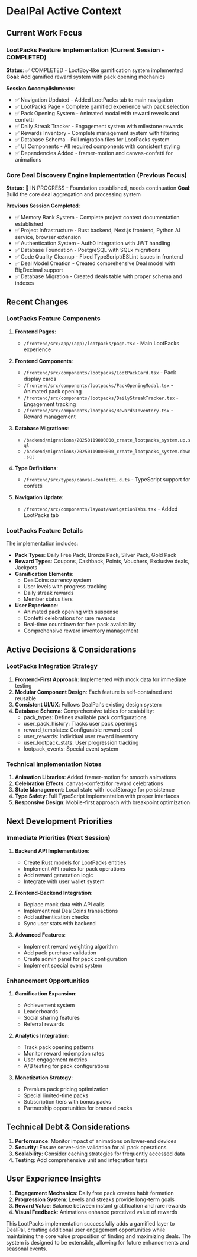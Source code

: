 # DealPal Active Context

## Current Work Focus

### LootPacks Feature Implementation (Current Session - COMPLETED)
**Status**: ✅ COMPLETED - LootBoy-like gamification system implemented
**Goal**: Add gamified reward system with pack opening mechanics

**Session Accomplishments**:
- ✅ Navigation Updated - Added LootPacks tab to main navigation
- ✅ LootPacks Page - Complete gamified experience with pack selection
- ✅ Pack Opening System - Animated modal with reward reveals and confetti
- ✅ Daily Streak Tracker - Engagement system with milestone rewards
- ✅ Rewards Inventory - Complete management system with filtering
- ✅ Database Schema - Full migration files for LootPacks system
- ✅ UI Components - All required components with consistent styling
- ✅ Dependencies Added - framer-motion and canvas-confetti for animations

### Core Deal Discovery Engine Implementation (Previous Focus)
**Status**: 🔄 IN PROGRESS - Foundation established, needs continuation
**Goal**: Build the core deal aggregation and processing system

**Previous Session Completed**:
- ✅ Memory Bank System - Complete project context documentation established
- ✅ Project Infrastructure - Rust backend, Next.js frontend, Python AI service, browser extension
- ✅ Authentication System - Auth0 integration with JWT handling
- ✅ Database Foundation - PostgreSQL with SQLx migrations
- ✅ Code Quality Cleanup - Fixed TypeScript/ESLint issues in frontend
- ✅ Deal Model Creation - Created comprehensive Deal model with BigDecimal support
- ✅ Database Migration - Created deals table with proper schema and indexes

## Recent Changes

### LootPacks Feature Components
1. **Frontend Pages**:
   - `/frontend/src/app/(app)/lootpacks/page.tsx` - Main LootPacks experience

2. **Frontend Components**:
   - `/frontend/src/components/lootpacks/LootPackCard.tsx` - Pack display cards
   - `/frontend/src/components/lootpacks/PackOpeningModal.tsx` - Animated pack opening
   - `/frontend/src/components/lootpacks/DailyStreakTracker.tsx` - Engagement tracking
   - `/frontend/src/components/lootpacks/RewardsInventory.tsx` - Reward management

3. **Database Migrations**:
   - `/backend/migrations/20250119000000_create_lootpacks_system.up.sql`
   - `/backend/migrations/20250119000000_create_lootpacks_system.down.sql`

4. **Type Definitions**:
   - `/frontend/src/types/canvas-confetti.d.ts` - TypeScript support for confetti

5. **Navigation Update**:
   - `/frontend/src/components/layout/NavigationTabs.tsx` - Added LootPacks tab

### LootPacks Feature Details
The implementation includes:
- **Pack Types**: Daily Free Pack, Bronze Pack, Silver Pack, Gold Pack
- **Reward Types**: Coupons, Cashback, Points, Vouchers, Exclusive deals, Jackpots
- **Gamification Elements**:
  - DealCoins currency system
  - User levels with progress tracking
  - Daily streak rewards
  - Member status tiers
- **User Experience**:
  - Animated pack opening with suspense
  - Confetti celebrations for rare rewards
  - Real-time countdown for free pack availability
  - Comprehensive reward inventory management

## Active Decisions & Considerations

### LootPacks Integration Strategy
1. **Frontend-First Approach**: Implemented with mock data for immediate testing
2. **Modular Component Design**: Each feature is self-contained and reusable
3. **Consistent UI/UX**: Follows DealPal's existing design system
4. **Database Schema**: Comprehensive tables for scalability:
   - pack_types: Defines available pack configurations
   - user_pack_history: Tracks user pack openings
   - reward_templates: Configurable reward pool
   - user_rewards: Individual user reward inventory
   - user_lootpack_stats: User progression tracking
   - lootpack_events: Special event system

### Technical Implementation Notes
1. **Animation Libraries**: Added framer-motion for smooth animations
2. **Celebration Effects**: canvas-confetti for reward celebrations
3. **State Management**: Local state with localStorage for persistence
4. **Type Safety**: Full TypeScript implementation with proper interfaces
5. **Responsive Design**: Mobile-first approach with breakpoint optimization

## Next Development Priorities

### Immediate Priorities (Next Session)
1. **Backend API Implementation**:
   - Create Rust models for LootPacks entities
   - Implement API routes for pack operations
   - Add reward generation logic
   - Integrate with user wallet system

2. **Frontend-Backend Integration**:
   - Replace mock data with API calls
   - Implement real DealCoins transactions
   - Add authentication checks
   - Sync user stats with backend

3. **Advanced Features**:
   - Implement reward weighting algorithm
   - Add pack purchase validation
   - Create admin panel for pack configuration
   - Implement special event system

### Enhancement Opportunities
1. **Gamification Expansion**:
   - Achievement system
   - Leaderboards
   - Social sharing features
   - Referral rewards

2. **Analytics Integration**:
   - Track pack opening patterns
   - Monitor reward redemption rates
   - User engagement metrics
   - A/B testing for pack configurations

3. **Monetization Strategy**:
   - Premium pack pricing optimization
   - Special limited-time packs
   - Subscription tiers with bonus packs
   - Partnership opportunities for branded packs

## Technical Debt & Considerations
1. **Performance**: Monitor impact of animations on lower-end devices
2. **Security**: Ensure server-side validation for all pack operations
3. **Scalability**: Consider caching strategies for frequently accessed data
4. **Testing**: Add comprehensive unit and integration tests

## User Experience Insights
1. **Engagement Mechanics**: Daily free pack creates habit formation
2. **Progression System**: Levels and streaks provide long-term goals
3. **Reward Value**: Balance between instant gratification and rare rewards
4. **Visual Feedback**: Animations enhance perceived value of rewards

This LootPacks implementation successfully adds a gamified layer to DealPal, creating additional user engagement opportunities while maintaining the core value proposition of finding and maximizing deals. The system is designed to be extensible, allowing for future enhancements and seasonal events.
